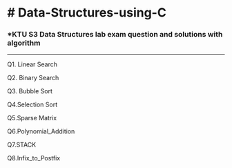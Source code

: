 <h1> # Data-Structures-using-C </h1>

<h3>*KTU S3 Data Structures lab exam question and solutions with algorithm</h3>

<hr>

Q1. Linear Search 

Q2. Binary Search

Q3. Bubble Sort

Q4.Selection Sort

Q5.Sparse Matrix 

Q6.Polynomial_Addition

Q7.STACK

Q8.Infix_to_Postfix
